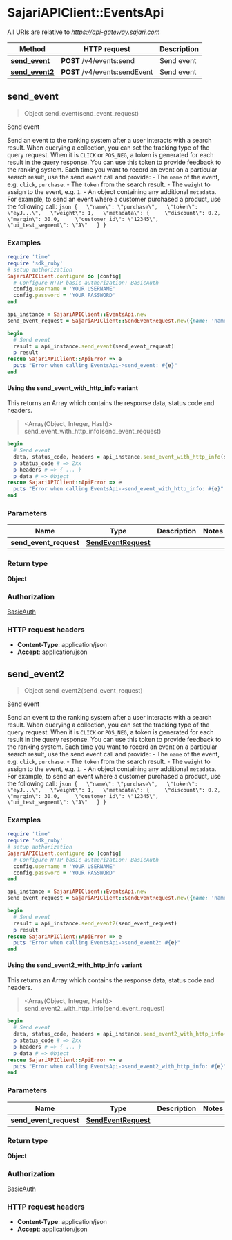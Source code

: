# SajariAPIClient::EventsApi

All URIs are relative to *https://api-gateway.sajari.com*

| Method | HTTP request | Description |
| ------ | ------------ | ----------- |
| [**send_event**](EventsApi.md#send_event) | **POST** /v4/events:send | Send event |
| [**send_event2**](EventsApi.md#send_event2) | **POST** /v4/events:sendEvent | Send event |


## send_event

> Object send_event(send_event_request)

Send event

Send an event to the ranking system after a user interacts with a search result.  When querying a collection, you can set the tracking type of the query request. When it is `CLICK` or `POS_NEG`, a token is generated for each result in the query response. You can use this token to provide feedback to the ranking system. Each time you want to record an event on a particular search result, use the send event call and provide:  - The `name` of the event, e.g. `click`, `purchase`. - The `token` from the search result. - The `weight` to assign to the event, e.g. `1`. - An object containing any additional `metadata`.  For example, to send an event where a customer purchased a product, use the following call:  ```json {   \"name\": \"purchase\",   \"token\": \"eyJ...\",   \"weight\": 1,   \"metadata\": {     \"discount\": 0.2,     \"margin\": 30.0,     \"customer_id\": \"12345\",     \"ui_test_segment\": \"A\"   } } ```

### Examples

```ruby
require 'time'
require 'sdk_ruby'
# setup authorization
SajariAPIClient.configure do |config|
  # Configure HTTP basic authorization: BasicAuth
  config.username = 'YOUR USERNAME'
  config.password = 'YOUR PASSWORD'
end

api_instance = SajariAPIClient::EventsApi.new
send_event_request = SajariAPIClient::SendEventRequest.new({name: 'name_example', token: 'token_example'}) # SendEventRequest | 

begin
  # Send event
  result = api_instance.send_event(send_event_request)
  p result
rescue SajariAPIClient::ApiError => e
  puts "Error when calling EventsApi->send_event: #{e}"
end
```

#### Using the send_event_with_http_info variant

This returns an Array which contains the response data, status code and headers.

> <Array(Object, Integer, Hash)> send_event_with_http_info(send_event_request)

```ruby
begin
  # Send event
  data, status_code, headers = api_instance.send_event_with_http_info(send_event_request)
  p status_code # => 2xx
  p headers # => { ... }
  p data # => Object
rescue SajariAPIClient::ApiError => e
  puts "Error when calling EventsApi->send_event_with_http_info: #{e}"
end
```

### Parameters

| Name | Type | Description | Notes |
| ---- | ---- | ----------- | ----- |
| **send_event_request** | [**SendEventRequest**](SendEventRequest.md) |  |  |

### Return type

**Object**

### Authorization

[BasicAuth](../README.md#BasicAuth)

### HTTP request headers

- **Content-Type**: application/json
- **Accept**: application/json


## send_event2

> Object send_event2(send_event_request)

Send event

Send an event to the ranking system after a user interacts with a search result.  When querying a collection, you can set the tracking type of the query request. When it is `CLICK` or `POS_NEG`, a token is generated for each result in the query response. You can use this token to provide feedback to the ranking system. Each time you want to record an event on a particular search result, use the send event call and provide:  - The `name` of the event, e.g. `click`, `purchase`. - The `token` from the search result. - The `weight` to assign to the event, e.g. `1`. - An object containing any additional `metadata`.  For example, to send an event where a customer purchased a product, use the following call:  ```json {   \"name\": \"purchase\",   \"token\": \"eyJ...\",   \"weight\": 1,   \"metadata\": {     \"discount\": 0.2,     \"margin\": 30.0,     \"customer_id\": \"12345\",     \"ui_test_segment\": \"A\"   } } ```

### Examples

```ruby
require 'time'
require 'sdk_ruby'
# setup authorization
SajariAPIClient.configure do |config|
  # Configure HTTP basic authorization: BasicAuth
  config.username = 'YOUR USERNAME'
  config.password = 'YOUR PASSWORD'
end

api_instance = SajariAPIClient::EventsApi.new
send_event_request = SajariAPIClient::SendEventRequest.new({name: 'name_example', token: 'token_example'}) # SendEventRequest | 

begin
  # Send event
  result = api_instance.send_event2(send_event_request)
  p result
rescue SajariAPIClient::ApiError => e
  puts "Error when calling EventsApi->send_event2: #{e}"
end
```

#### Using the send_event2_with_http_info variant

This returns an Array which contains the response data, status code and headers.

> <Array(Object, Integer, Hash)> send_event2_with_http_info(send_event_request)

```ruby
begin
  # Send event
  data, status_code, headers = api_instance.send_event2_with_http_info(send_event_request)
  p status_code # => 2xx
  p headers # => { ... }
  p data # => Object
rescue SajariAPIClient::ApiError => e
  puts "Error when calling EventsApi->send_event2_with_http_info: #{e}"
end
```

### Parameters

| Name | Type | Description | Notes |
| ---- | ---- | ----------- | ----- |
| **send_event_request** | [**SendEventRequest**](SendEventRequest.md) |  |  |

### Return type

**Object**

### Authorization

[BasicAuth](../README.md#BasicAuth)

### HTTP request headers

- **Content-Type**: application/json
- **Accept**: application/json

